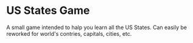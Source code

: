 # US States Game

A small game intended to halp you learn all the US States. Can easily be reworked for world's contries, capitals, cities, etc.